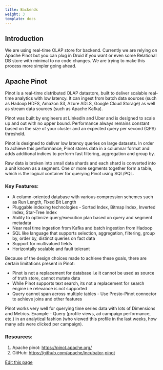 ```yaml
---
title: Backends
weight: 3
template: docs
---
```


## Introduction
We are using real-time OLAP store for backend. Currently we are relying on Apache Pinot but you can plug in Druid if you want or even some Relational DB store with minimal to no code changes. We are trying to make this process more simpler going ahead. 

## Apache Pinot
Pinot is a real-time distributed OLAP datastore, built to deliver scalable real-time analytics with low latency. It can ingest from batch data sources (such as Hadoop HDFS, Amazon S3, Azure ADLS, Google Cloud Storage) as well as stream data sources (such as Apache Kafka). 

Pinot was built by engineers at LinkedIn and Uber and is designed to scale up and out with no upper bound. Performance always remains constant based on the size of your cluster and an expected query per second (QPS) threshold.

Pinot is designed to deliver low latency queries on large datasets. In order to achieve this performance, Pinot stores data in a columnar format and adds additional indices to perform fast filtering, aggregation and group by.

Raw data is broken into small data shards and each shard is converted into a unit known as a segment. One or more segments together form a table, which is the logical container for querying Pinot using SQL/PQL.

### Key Features:
- A column-oriented database with various compression schemes such as Run Length, Fixed Bit Length
- Pluggable indexing technologies - Sorted Index, Bitmap Index, Inverted Index, Star-Tree Index
- Ability to optimize query/execution plan based on query and segment metadata
- Near real time ingestion from Kafka and batch ingestion from Hadoop
- SQL like language that supports selection, aggregation, filtering, group by, order by, distinct queries on fact data
- Support for multivalued fields
- Horizontally scalable and fault tolerant

Because of the design choices made to achieve these goals, there are certain limitations present in Pinot:

- Pinot is not a replacement for database i.e it cannot be used as source of truth store, cannot mutate data
- While Pinot supports text search, its not a replacement for search engine i.e relevance is not supported
- Query cannot span across multiple tables - Use Presto-Pinot connector to achieve joins and other features

Pinot works very well for querying time series data with lots of Dimensions and Metrics. Example - Query (profile views, ad campaign performance, etc.) in an analytical fashion (who viewed this profile in the last weeks, how many ads were clicked per campaign).

### Resources:
1. Apache pinot: https://pinot.apache.org/
2. GitHub: https://github.com/apache/incubator-pinot 

[Edit this page](https://github.com/hypertrace/hypertrace-docs-website/tree/master/src/pages/docs/arch/backends.md)
